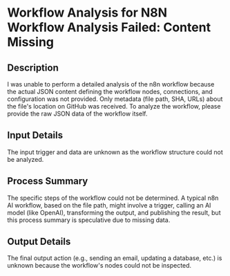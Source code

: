 # Workflow Analysis for N8N Workflow Analysis Failed: Content Missing

## Description
I was unable to perform a detailed analysis of the n8n workflow because the actual JSON content defining the workflow nodes, connections, and configuration was not provided. Only metadata (file path, SHA, URLs) about the file's location on GitHub was received. To analyze the workflow, please provide the raw JSON data of the workflow itself.

## Input Details
The input trigger and data are unknown as the workflow structure could not be analyzed.

## Process Summary
The specific steps of the workflow could not be determined. A typical n8n AI workflow, based on the file path, might involve a trigger, calling an AI model (like OpenAI), transforming the output, and publishing the result, but this process summary is speculative due to missing data.

## Output Details
The final output action (e.g., sending an email, updating a database, etc.) is unknown because the workflow's nodes could not be inspected.
